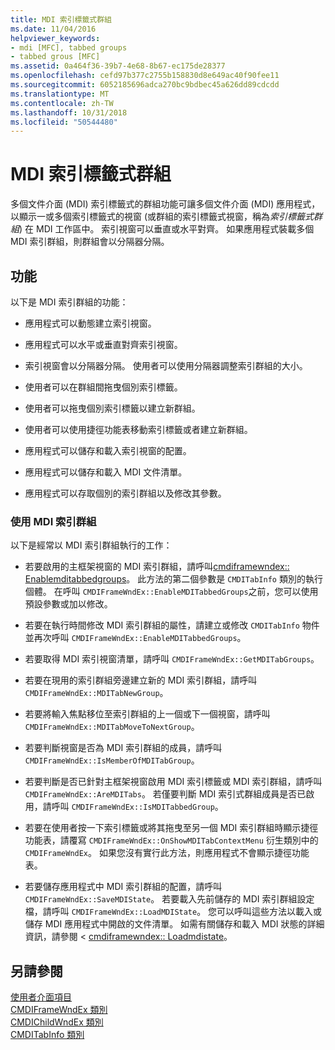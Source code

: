 ```yaml
---
title: MDI 索引標籤式群組
ms.date: 11/04/2016
helpviewer_keywords:
- mdi [MFC], tabbed groups
- tabbed grous [MFC]
ms.assetid: 0a464f36-39b7-4e68-8b67-ec175de28377
ms.openlocfilehash: cefd97b377c2755b158830d8e649ac40f90fee11
ms.sourcegitcommit: 6052185696adca270bc9bdbec45a626dd89cdcdd
ms.translationtype: MT
ms.contentlocale: zh-TW
ms.lasthandoff: 10/31/2018
ms.locfileid: "50544480"
---
```

# <a name="mdi-tabbed-groups"></a>MDI 索引標籤式群組

多個文件介面 (MDI) 索引標籤式的群組功能可讓多個文件介面 (MDI) 應用程式，以顯示一或多個索引標籤式的視窗 (或群組的索引標籤式視窗，稱為*索引標籤式群組*) 在 MDI 工作區中。 索引視窗可以垂直或水平對齊。 如果應用程式裝載多個 MDI 索引群組，則群組會以分隔器分隔。

## <a name="features"></a>功能

以下是 MDI 索引群組的功能：

- 應用程式可以動態建立索引視窗。

- 應用程式可以水平或垂直對齊索引視窗。

- 索引視窗會以分隔器分隔。 使用者可以使用分隔器調整索引群組的大小。

- 使用者可以在群組間拖曳個別索引標籤。

- 使用者可以拖曳個別索引標籤以建立新群組。

- 使用者可以使用捷徑功能表移動索引標籤或者建立新群組。

- 應用程式可以儲存和載入索引視窗的配置。

- 應用程式可以儲存和載入 MDI 文件清單。

- 應用程式可以存取個別的索引群組以及修改其參數。

### <a name="using-mdi-tabbed-groups"></a>使用 MDI 索引群組

以下是經常以 MDI 索引群組執行的工作：

- 若要啟用的主框架視窗的 MDI 索引群組，請呼叫[cmdiframewndex:: Enablemditabbedgroups](../mfc/reference/cmdiframewndex-class.md#enablemditabbedgroups)。 此方法的第二個參數是 `CMDITabInfo` 類別的執行個體。 在呼叫 `CMDIFrameWndEx::EnableMDITabbedGroups`之前，您可以使用預設參數或加以修改。

- 若要在執行時間修改 MDI 索引群組的屬性，請建立或修改 `CMDITabInfo` 物件並再次呼叫 `CMDIFrameWndEx::EnableMDITabbedGroups`。

- 若要取得 MDI 索引視窗清單，請呼叫 `CMDIFrameWndEx::GetMDITabGroups`。

- 若要在現用的索引群組旁邊建立新的 MDI 索引群組，請呼叫 `CMDIFrameWndEx::MDITabNewGroup`。

- 若要將輸入焦點移位至索引群組的上一個或下一個視窗，請呼叫 `CMDIFrameWndEx::MDITabMoveToNextGroup`。

- 若要判斷視窗是否為 MDI 索引群組的成員，請呼叫 `CMDIFrameWndEx::IsMemberOfMDITabGroup`。

- 若要判斷是否已針對主框架視窗啟用 MDI 索引標籤或 MDI 索引群組，請呼叫 `CMDIFrameWndEx::AreMDITabs`。 若僅要判斷 MDI 索引式群組成員是否已啟用，請呼叫 `CMDIFrameWndEx::IsMDITabbedGroup`。

- 若要在使用者按一下索引標籤或將其拖曳至另一個 MDI 索引群組時顯示捷徑功能表，請覆寫 `CMDIFrameWndEx::OnShowMDITabContextMenu` 衍生類別中的 `CMDIFrameWndEx`。 如果您沒有實行此方法，則應用程式不會顯示捷徑功能表。

- 若要儲存應用程式中 MDI 索引群組的配置，請呼叫 `CMDIFrameWndEx::SaveMDIState`。 若要載入先前儲存的 MDI 索引群組設定檔，請呼叫 `CMDIFrameWndEx::LoadMDIState`。 您可以呼叫這些方法以載入或儲存 MDI 應用程式中開啟的文件清單。 如需有關儲存和載入 MDI 狀態的詳細資訊，請參閱 < [cmdiframewndex:: Loadmdistate](../mfc/reference/cmdiframewndex-class.md#loadmdistate)。

## <a name="see-also"></a>另請參閱

[使用者介面項目](../mfc/user-interface-elements-mfc.md)<br/>
[CMDIFrameWndEx 類別](../mfc/reference/cmdiframewndex-class.md)<br/>
[CMDIChildWndEx 類別](../mfc/reference/cmdichildwndex-class.md)<br/>
[CMDITabInfo 類別](../mfc/reference/cmditabinfo-class.md)
